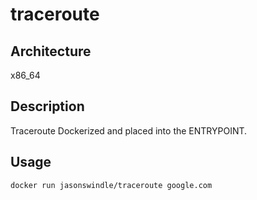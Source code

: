 # traceroute

## Architecture
x86_64

## Description
Traceroute Dockerized and placed into the ENTRYPOINT.

## Usage
`docker run jasonswindle/traceroute google.com`
